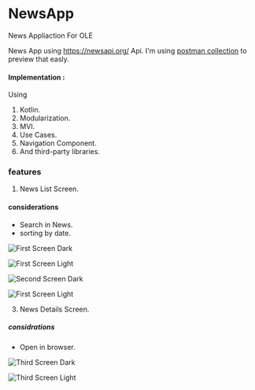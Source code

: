 # NewsApp
News Appliaction For OLE


News App using https://newsapi.org/ Api.
I'm using  [postman collection](https://elements.getpostman.com/redirect?entityId=19417510-d67c72fb-5224-47bc-9aea-ca775aee486a&entityType=collection) to preview that easly.


#### Implementation :

Using 

1. Kotlin.
2. Modularization.
3. MVI.
4. Use Cases.
5. Navigation Component.
6. And third-party libraries.


### features

1. News List Screen.

#### considerations
 - Search in News.
 - sorting by date.

![First Screen Dark]("https://github.com/AhmedSheref96/NewsApp/blob/master/screen1_dark.jpg")

![First Screen Light]("https://github.com/AhmedSheref96/NewsApp/blob/master/screen1_light.jpg")

![Second Screen Dark]("https://github.com/AhmedSheref96/NewsApp/blob/master/screen2_dark.jpg")

![First Screen Light]("https://github.com/AhmedSheref96/NewsApp/blob/master/screen2_light.jpg")
 
3. News Details Screen.
##### considrations
 - Open in browser.

![Third Screen Dark]("https://github.com/AhmedSheref96/NewsApp/blob/master/screen3_dark.jpg")

![Third Screen Light]("https://github.com/AhmedSheref96/NewsApp/blob/master/screen3_light.jpg")
